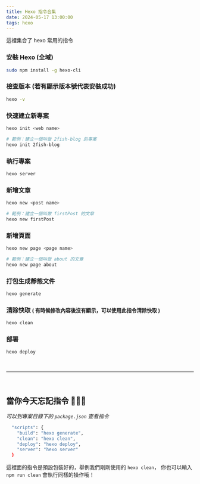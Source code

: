 ```yaml
---
title: Hexo 指令合集
date: 2024-05-17 13:00:00
tags: hexo
---
```

這裡集合了 hexo 常用的指令

<!--more-->

### 安裝 Hexo (全域)

```bash
sudo npm install -g hexo-cli
```

### 檢查版本 (若有顯示版本號代表安裝成功)

```bash
hexo -v
```

### 快速建立新專案

```bash
hexo init <web name>

# 範例：建立一個叫做 2fish-blog 的專案
hexo init 2fish-blog
```

### 執行專案

```bash
hexo server
```

### 新增文章

```bash
hexo new <post name>

# 範例：建立一個叫做 firstPost 的文章
hexo new firstPost
```

### 新增頁面

```bash
hexo new page <page name>

# 範例：建立一個叫做 about 的文章
hexo new page about
```

### 打包生成靜態文件

```bash
hexo generate
```

### 清除快取 <small>( 有時候修改內容後沒有顯示，可以使用此指令清除快取 )</small>

```bash
hexo clean
```

### 部署

```bash
hexo deploy
```

<br />
<hr />
<br />

## 當你今天忘記指令 🤦🏻‍♀️

_可以到專案目錄下的 `package.json` 查看指令_

```bash
  "scripts": {
    "build": "hexo generate",
    "clean": "hexo clean",
    "deploy": "hexo deploy",
    "server": "hexo server"
  }
```
這裡面的指令是預設包裝好的，舉例我們剛剛使用的 `hexo clean`，
你也可以輸入 `npm run clean` 會執行同樣的操作哦！
